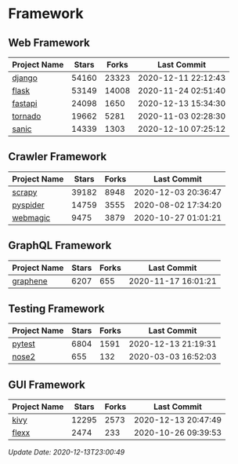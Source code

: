 # Framework

## Web Framework
| Project Name | Stars | Forks | Last Commit |
| ------------ | ----- | ----- | ----------- |
| [django](https://github.com/django/django) | 54160 | 23323 | 2020-12-11 22:12:43 |
| [flask](https://github.com/pallets/flask) | 53149 | 14008 | 2020-11-24 02:51:40 |
| [fastapi](https://github.com/tiangolo/fastapi) | 24098 | 1650 | 2020-12-13 15:34:30 |
| [tornado](https://github.com/tornadoweb/tornado) | 19662 | 5281 | 2020-11-03 02:28:30 |
| [sanic](https://github.com/huge-success/sanic) | 14339 | 1303 | 2020-12-10 07:25:12 |

## Crawler Framework
| Project Name | Stars | Forks | Last Commit |
| ------------ | ----- | ----- | ----------- |
| [scrapy](https://github.com/scrapy/scrapy) | 39182 | 8948 | 2020-12-03 20:36:47 |
| [pyspider](https://github.com/binux/pyspider) | 14759 | 3555 | 2020-08-02 17:34:20 |
| [webmagic](https://github.com/code4craft/webmagic) | 9475 | 3879 | 2020-10-27 01:01:21 |

## GraphQL Framework
| Project Name | Stars | Forks | Last Commit |
| ------------ | ----- | ----- | ----------- |
| [graphene](https://github.com/graphql-python/graphene) | 6207 | 655 | 2020-11-17 16:01:21 |

## Testing Framework
| Project Name | Stars | Forks | Last Commit |
| ------------ | ----- | ----- | ----------- |
| [pytest](https://github.com/pytest-dev/pytest) | 6804 | 1591 | 2020-12-13 21:19:31 |
| [nose2](https://github.com/nose-devs/nose2) | 655 | 132 | 2020-03-03 16:52:03 |

## GUI Framework
| Project Name | Stars | Forks | Last Commit |
| ------------ | ----- | ----- | ----------- |
| [kivy](https://github.com/kivy/kivy) | 12295 | 2573 | 2020-12-13 20:47:49 |
| [flexx](https://github.com/flexxui/flexx) | 2474 | 233 | 2020-10-26 09:39:53 |

*Update Date: 2020-12-13T23:00:49*